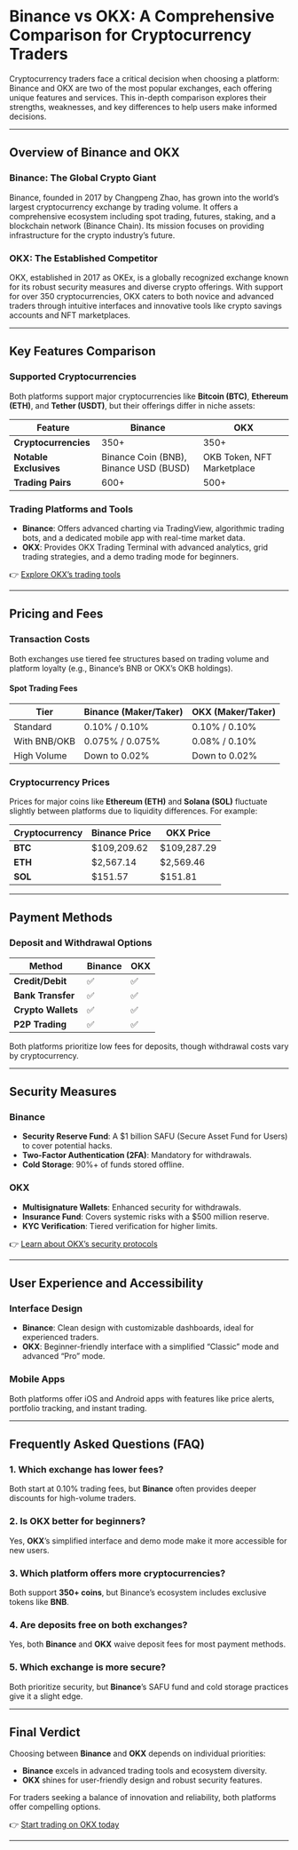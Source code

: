 # Binance vs OKX: A Comprehensive Comparison for Cryptocurrency Traders  

Cryptocurrency traders face a critical decision when choosing a platform: Binance and OKX are two of the most popular exchanges, each offering unique features and services. This in-depth comparison explores their strengths, weaknesses, and key differences to help users make informed decisions.  

---

## Overview of Binance and OKX  

### Binance: The Global Crypto Giant  
Binance, founded in 2017 by Changpeng Zhao, has grown into the world’s largest cryptocurrency exchange by trading volume. It offers a comprehensive ecosystem including spot trading, futures, staking, and a blockchain network (Binance Chain). Its mission focuses on providing infrastructure for the crypto industry’s future.  

### OKX: The Established Competitor  
OKX, established in 2017 as OKEx, is a globally recognized exchange known for its robust security measures and diverse crypto offerings. With support for over 350 cryptocurrencies, OKX caters to both novice and advanced traders through intuitive interfaces and innovative tools like crypto savings accounts and NFT marketplaces.  

---

## Key Features Comparison  

### Supported Cryptocurrencies  
Both platforms support major cryptocurrencies like **Bitcoin (BTC)**, **Ethereum (ETH)**, and **Tether (USDT)**, but their offerings differ in niche assets:  

| Feature                | Binance                          | OKX                              |  
|------------------------|----------------------------------|----------------------------------|  
| **Cryptocurrencies**   | 350+                             | 350+                             |  
| **Notable Exclusives** | Binance Coin (BNB), Binance USD (BUSD) | OKB Token, NFT Marketplace       |  
| **Trading Pairs**      | 600+                             | 500+                             |  

### Trading Platforms and Tools  
- **Binance**: Offers advanced charting via TradingView, algorithmic trading bots, and a dedicated mobile app with real-time market data.  
- **OKX**: Provides OKX Trading Terminal with advanced analytics, grid trading strategies, and a demo trading mode for beginners.  

👉 [Explore OKX’s trading tools](https://bit.ly/okx-bonus)  

---

## Pricing and Fees  

### Transaction Costs  
Both exchanges use tiered fee structures based on trading volume and platform loyalty (e.g., Binance’s BNB or OKX’s OKB holdings).  

#### Spot Trading Fees  
| Tier          | Binance (Maker/Taker) | OKX (Maker/Taker) |  
|---------------|-----------------------|-------------------|  
| Standard      | 0.10% / 0.10%         | 0.10% / 0.10%     |  
| With BNB/OKB  | 0.075% / 0.075%       | 0.08% / 0.10%     |  
| High Volume   | Down to 0.02%         | Down to 0.02%     |  

### Cryptocurrency Prices  
Prices for major coins like **Ethereum (ETH)** and **Solana (SOL)** fluctuate slightly between platforms due to liquidity differences. For example:  

| Cryptocurrency | Binance Price       | OKX Price           |  
|----------------|---------------------|---------------------|  
| **BTC**        | $109,209.62         | $109,287.29         |  
| **ETH**        | $2,567.14           | $2,569.46           |  
| **SOL**        | $151.57             | $151.81             |  

---

## Payment Methods  

### Deposit and Withdrawal Options  
| Method          | Binance            | OKX                |  
|-----------------|--------------------|--------------------|  
| **Credit/Debit**| ✅                 | ✅                 |  
| **Bank Transfer**| ✅                | ✅                 |  
| **Crypto Wallets**| ✅               | ✅                 |  
| **P2P Trading** | ✅                 | ✅                 |  

Both platforms prioritize low fees for deposits, though withdrawal costs vary by cryptocurrency.  

---

## Security Measures  

### Binance  
- **Security Reserve Fund**: A $1 billion SAFU (Secure Asset Fund for Users) to cover potential hacks.  
- **Two-Factor Authentication (2FA)**: Mandatory for withdrawals.  
- **Cold Storage**: 90%+ of funds stored offline.  

### OKX  
- **Multisignature Wallets**: Enhanced security for withdrawals.  
- **Insurance Fund**: Covers systemic risks with a $500 million reserve.  
- **KYC Verification**: Tiered verification for higher limits.  

👉 [Learn about OKX’s security protocols](https://bit.ly/okx-bonus)  

---

## User Experience and Accessibility  

### Interface Design  
- **Binance**: Clean design with customizable dashboards, ideal for experienced traders.  
- **OKX**: Beginner-friendly interface with a simplified “Classic” mode and advanced “Pro” mode.  

### Mobile Apps  
Both platforms offer iOS and Android apps with features like price alerts, portfolio tracking, and instant trading.  

---

## Frequently Asked Questions (FAQ)  

### 1. **Which exchange has lower fees?**  
Both start at 0.10% trading fees, but **Binance** often provides deeper discounts for high-volume traders.  

### 2. **Is OKX better for beginners?**  
Yes, **OKX**’s simplified interface and demo mode make it more accessible for new users.  

### 3. **Which platform offers more cryptocurrencies?**  
Both support **350+ coins**, but Binance’s ecosystem includes exclusive tokens like **BNB**.  

### 4. **Are deposits free on both exchanges?**  
Yes, both **Binance** and **OKX** waive deposit fees for most payment methods.  

### 5. **Which exchange is more secure?**  
Both prioritize security, but **Binance**’s SAFU fund and cold storage practices give it a slight edge.  

---

## Final Verdict  

Choosing between **Binance** and **OKX** depends on individual priorities:  
- **Binance** excels in advanced trading tools and ecosystem diversity.  
- **OKX** shines for user-friendly design and robust security features.  

For traders seeking a balance of innovation and reliability, both platforms offer compelling options.  

👉 [Start trading on OKX today](https://bit.ly/okx-bonus)  

---  